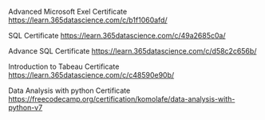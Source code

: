 Advanced Microsoft Exel Certificate
https://learn.365datascience.com/c/b1f1060afd/

SQL Certificate
https://learn.365datascience.com/c/49a2685c0a/

Advance SQL Certificate
https://learn.365datascience.com/c/d58c2c656b/

Introduction to Tabeau Certificate
https://learn.365datascience.com/c/c48590e90b/

Data Analysis with python Certificate
https://freecodecamp.org/certification/komolafe/data-analysis-with-python-v7
